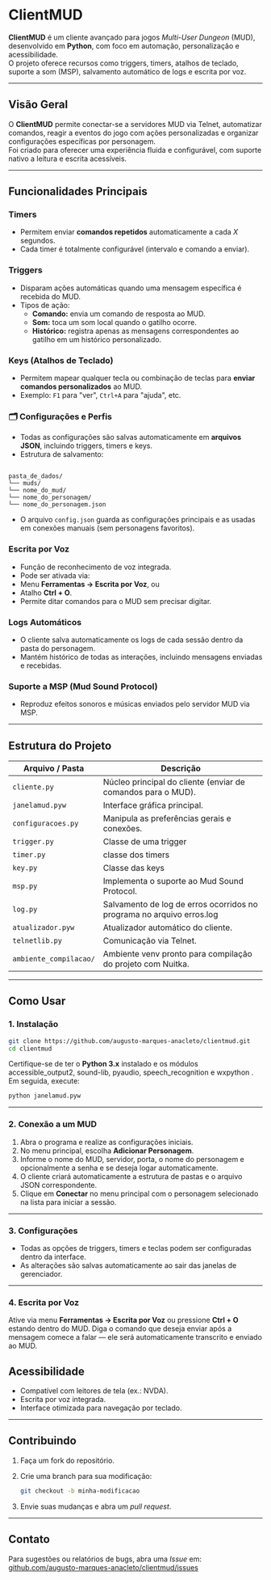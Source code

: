 # ClientMUD

**ClientMUD** é um cliente avançado para jogos *Multi-User Dungeon* (MUD), desenvolvido em **Python**, com foco em automação, personalização e acessibilidade.  
O projeto oferece recursos como triggers, timers, atalhos de teclado, suporte a som (MSP), salvamento automático de logs e escrita por voz.

---

## Visão Geral

O **ClientMUD** permite conectar-se a servidores MUD via Telnet, automatizar comandos, reagir a eventos do jogo com ações personalizadas e organizar configurações específicas por personagem.  
Foi criado para oferecer uma experiência fluida e configurável, com suporte nativo a leitura e escrita acessíveis.

---

## Funcionalidades Principais

### **Timers**
- Permitem enviar **comandos repetidos** automaticamente a cada *X* segundos.
- Cada timer é totalmente configurável (intervalo e comando a enviar).

### **Triggers**
- Disparam ações automáticas quando uma mensagem específica é recebida do MUD.
- Tipos de ação:
  - **Comando:** envia um comando de resposta ao MUD.
  - **Som:** toca um som local quando o gatilho ocorre.
  - **Histórico:** registra apenas as mensagens correspondentes ao gatilho em um histórico personalizado.

### **Keys (Atalhos de Teclado)**
- Permitem mapear qualquer tecla ou combinação de teclas para **enviar comandos personalizados** ao MUD.
- Exemplo: `F1` para "ver", `Ctrl+A` para "ajuda", etc.

### 🗂️ **Configurações e Perfis**
- Todas as configurações são salvas automaticamente em **arquivos JSON**, incluindo triggers, timers e keys.
- Estrutura de salvamento:
```

pasta_de_dados/
└── muds/
└── nome_do_mud/
└── nome_do_personagem/
└── nome_do_personagem.json

````
- O arquivo `config.json` guarda as configurações principais e as usadas em conexões manuais (sem personagens favoritos).

### **Escrita por Voz**
- Função de reconhecimento de voz integrada.
- Pode ser ativada via:
- Menu **Ferramentas → Escrita por Voz**, ou  
- Atalho **Ctrl + O**.
- Permite ditar comandos para o MUD sem precisar digitar.

### **Logs Automáticos**
- O cliente salva automaticamente os logs de cada sessão dentro da pasta do personagem.
- Mantém histórico de todas as interações, incluindo mensagens enviadas e recebidas.

### **Suporte a MSP (Mud Sound Protocol)**
- Reproduz efeitos sonoros e músicas enviados pelo servidor MUD via MSP.

---

## Estrutura do Projeto

| Arquivo / Pasta | Descrição |
|-----------------|------------|
| `cliente.py` | Núcleo principal do cliente (enviar de comandos para o MUD). |
| `janelamud.pyw` | Interface gráfica principal. |
| `configuracoes.py` | Manipula as preferências gerais e conexões. |
| `trigger.py` | Classe de uma trigger |
| `timer.py` | classe dos timers |
| `key.py` | Classe das keys |
| `msp.py` | Implementa o suporte ao Mud Sound Protocol. |
| `log.py` | Salvamento de log de erros ocorridos no programa no arquivo erros.log |
| `atualizador.pyw` | Atualizador automático do cliente. |
| `telnetlib.py` | Comunicação via Telnet. |
| `ambiente_compilacao/` | Ambiente venv pronto para compilação do projeto com Nuitka. |

---

## Como Usar

### 1. Instalação

```bash
git clone https://github.com/augusto-marques-anacleto/clientmud.git
cd clientmud
```

Certifique-se de ter o **Python 3.x** instalado e os módulos accessible_output2, sound-lib, pyaudio, speech_recognition e wxpython .
Em seguida, execute:

```bash
python janelamud.pyw
```

---

### 2. Conexão a um MUD

1. Abra o programa e realize as configurações iniciais.
2. No menu principal, escolha **Adicionar Personagem**.
3. Informe o nome do MUD, servidor, porta, o nome do personagem e opcionalmente a senha e se deseja logar automaticamente.
4. O cliente criará automaticamente a estrutura de pastas e o arquivo JSON correspondente.
5. Clique em **Conectar** no menu principal com o personagem selecionado na lista para iniciar a sessão.

---

### 3. Configurações

* Todas as opções de triggers, timers e teclas podem ser configuradas dentro da interface.
* As alterações são salvas automaticamente ao sair das janelas de gerenciador.

---

### 4. Escrita por Voz

Ative via menu **Ferramentas → Escrita por Voz** ou pressione **Ctrl + O** estando dentro do MUD.
Diga o comando que deseja enviar após a mensagem comece a falar — ele será automaticamente transcrito e enviado ao MUD.

## Acessibilidade

* Compatível com leitores de tela (ex.: NVDA).
* Escrita por voz integrada.
* Interface otimizada para navegação por teclado.

---

## Contribuindo

1. Faça um fork do repositório.
2. Crie uma branch para sua modificação:

   ```bash
   git checkout -b minha-modificacao
   ```
3. Envie suas mudanças e abra um *pull request*.

---

## Contato

Para sugestões ou relatórios de bugs, abra uma *Issue* em:
[github.com/augusto-marques-anacleto/clientmud/issues](https://github.com/augusto-marques-anacleto/clientmud/issues)